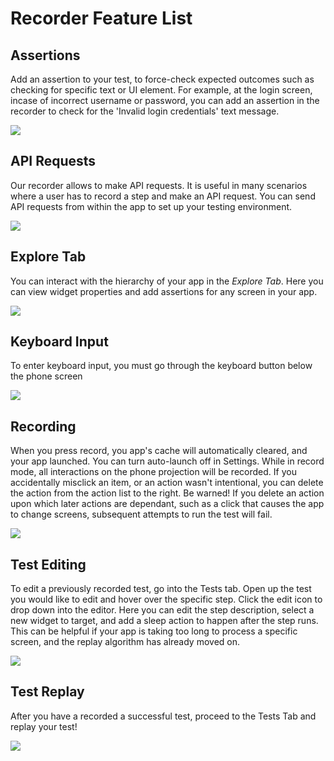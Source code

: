 # Recorder Feature List

## Assertions
Add an assertion to your test, to force-check expected outcomes such as checking for specific text or UI element. For example, at the login screen, incase of incorrect username or password, you can add an assertion in the recorder to check for the 'Invalid login credentials' text message.

<img src="../android/assertion.gif" style="max-width:800px;max-height:600px" />

## API Requests
Our recorder allows to make API requests. It is useful in many scenarios where a user has to record a step and make an API request.
You can send API requests from within the app to set up your testing environment.

<img src="../android/api_request.gif" style="max-width:800px;max-height:600px" />

## Explore Tab

You can interact with the hierarchy of your app in the *Explore Tab*. Here you can view widget properties and add assertions for any screen in your app.

<img src="../android/explore.gif" style="max-width:800px;max-height:600px" />

## Keyboard Input

To enter keyboard input, you must go through the keyboard button below the phone screen

<img src="../android/keyboard.gif" style="max-width:800px;max-height:600px" />

## Recording

When you press record, you app's cache will automatically cleared, and your app launched. You can turn auto-launch off in Settings. While in record mode, all interactions on the phone projection will be recorded. If you accidentally misclick an item, or an action wasn't intentional, you can delete the action from the action list to the right. Be warned! If you delete an action upon which later actions are dependant, such as a click that causes the app to change screens, subsequent attempts to run the test will fail.

<img src="../android/record.gif" style="max-width:800px;max-height:600px" />

## Test Editing

To edit a previously recorded test, go into the Tests tab. Open up the test you would like to edit and hover over the specific step. Click the edit icon to drop down into the editor.  Here you can edit the step description, select a new widget to target, and add a sleep action to happen after the step runs. This can be helpful if your app is taking too long to process a specific screen, and the replay algorithm has already moved on.

<img src="../android/editing.gif" style="max-width:800px;max-height:600px" />

## Test Replay

After you have a recorded a successful test, proceed to the Tests Tab and replay your test!

<img src="../android/replay.gif" style="max-width:800px;max-height:600px" />
